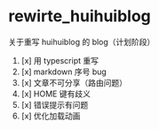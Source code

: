 # rewirte_huihuiblog
关于重写 huihuiblog 的 blog（计划阶段）

1. [x] 用 typescript 重写
2. [x] markdown 序号 bug
3. [x] 文章不可分享（路由问题）
4. [x] HOME 键有歧义
5. [x] 错误提示有问题
6. [x] 优化加载动画

